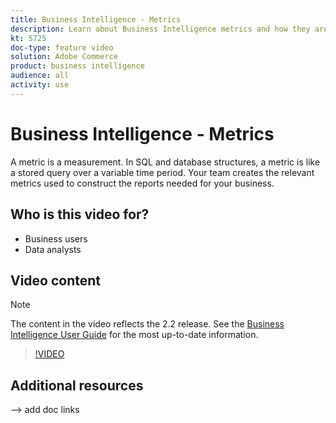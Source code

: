 ```yaml
---
title: Business Intelligence - Metrics
description: Learn about Business Intelligence metrics and how they are used to construct reports.
kt: 5725
doc-type: feature video
solution: Adobe Commerce
product: business intelligence
audience: all
activity: use
---
```


# Business Intelligence - Metrics

A metric is a measurement. In SQL and database structures, a metric is like a stored query over a variable time period. Your team creates the relevant metrics used to construct the reports needed for your business.

## Who is this video for?

- Business users
- Data analysts

## Video content

>[!NOTE]
>
>The content in the video reflects the 2.2 release. See the [Business Intelligence User Guide](https://docs.magento.com/mbi/) for the most up-to-date information.

>[!VIDEO](https://video.tv.adobe.com/v/35980?quality=12&learn=on)

## Additional resources

--> add doc links